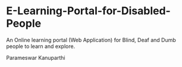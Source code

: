 # E-Learning-Portal-for-Disabled-People
An Online learning portal (Web Application) for Blind, Deaf and Dumb people to learn and explore.



Parameswar Kanuparthi
